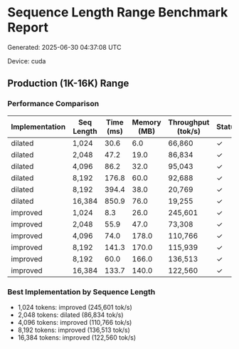 # Sequence Length Range Benchmark Report

Generated: 2025-06-30 04:37:08 UTC

Device: cuda

## Production (1K-16K) Range

### Performance Comparison

| Implementation | Seq Length | Time (ms) | Memory (MB) | Throughput (tok/s) | Status |
|----------------|------------|-----------|-------------|-------------------|---------|
| dilated | 1,024 | 30.6 | 6.0 | 66,860 | ✓ |
| dilated | 2,048 | 47.2 | 19.0 | 86,834 | ✓ |
| dilated | 4,096 | 86.2 | 32.0 | 95,043 | ✓ |
| dilated | 8,192 | 176.8 | 60.0 | 92,688 | ✓ |
| dilated | 8,192 | 394.4 | 38.0 | 20,769 | ✓ |
| dilated | 16,384 | 850.9 | 76.0 | 19,255 | ✓ |
| improved | 1,024 | 8.3 | 26.0 | 245,601 | ✓ |
| improved | 2,048 | 55.9 | 47.0 | 73,308 | ✓ |
| improved | 4,096 | 74.0 | 178.0 | 110,766 | ✓ |
| improved | 8,192 | 141.3 | 170.0 | 115,939 | ✓ |
| improved | 8,192 | 60.0 | 166.0 | 136,513 | ✓ |
| improved | 16,384 | 133.7 | 140.0 | 122,560 | ✓ |

### Best Implementation by Sequence Length
- 1,024 tokens: improved (245,601 tok/s)
- 2,048 tokens: dilated (86,834 tok/s)
- 4,096 tokens: improved (110,766 tok/s)
- 8,192 tokens: improved (136,513 tok/s)
- 16,384 tokens: improved (122,560 tok/s)